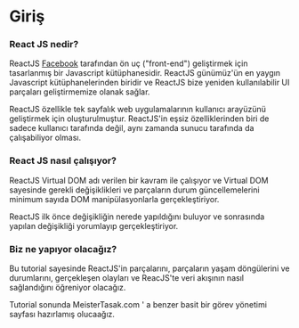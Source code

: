 # Giriş

### React JS nedir?

ReactJS [Facebook](/www.facebook.com) tarafından ön uç \("front-end"\) geliştirmek için tasarlanmış bir Javascript kütüphanesidir. ReactJS günümüz'ün en yaygın Javascript kütüphanelerinden biridir ve ReactJS bize yeniden kullanılabilir UI parçaları geliştirmemize olanak sağlar.

ReactJS özellikle  tek sayfalık web uygulamalarının kullanıcı arayüzünü geliştirmek için oluşturulmuştur. ReactJS'in eşsiz özelliklerinden biri de sadece kullanıcı tarafında değil, aynı zamanda sunucu tarafında da çalışabiliyor olması.

### React JS nasıl çalışıyor?

ReactJS Virtual DOM adı verilen bir kavram ile çalışıyor ve Virtual DOM sayesinde gerekli değişiklikleri ve parçaların durum güncellemelerini minimum sayıda DOM manipülasyonlarla gerçekleştiriyor.

ReactJS ilk önce değişikliğin nerede yapıldığını buluyor ve sonrasında yapılan değişikliği yorumlayıp gerçekleştiriyor. 

### Biz ne yapıyor olacağız?

Bu tutorial sayesinde ReactJS'in parçalarını, parçaların yaşam döngülerini ve durumlarını, gerçekleşen olayları ve ReacJS'te veri akışının nasıl sağlandığını öğreniyor olacağız. 

Tutorial sonunda MeisterTasak.com ' a benzer basit bir görev yönetimi sayfası hazırlamış olucaağız.



